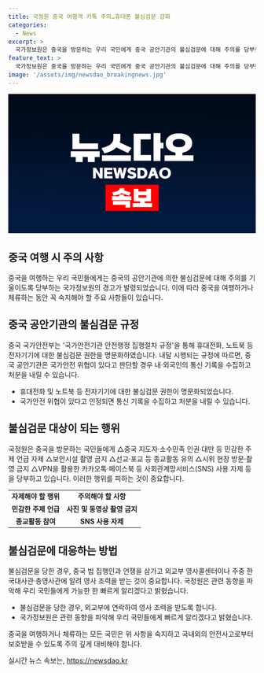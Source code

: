 ```yaml
---
title: 국정원 중국 여행객 카톡 주의…휴대폰 불심검문 강화
categories:
  - News
excerpt: >
  국가정보원은 중국을 방문하는 우리 국민에게 중국 공안기관의 불심검문에 대해 주의를 당부했다. 중국 국가안전부는 휴대폰, 노트북 등 전자기기에 대한 불심검문 권한을 명시하고, 국가안전에 해를 끼칠 우려가 있다면 개인정보를 수집하고 처분할 수 있는 규정을 시행한다. 또한, 가상사설통신망(VPN)을 통한 금지된 사이트 이용도 불심검문 대상이 될 수 있다. 국정원은 중국 방문 시 지도자, 소수민족 인권, 종교활동 등을 자제하고, 불심검문을 당했을 때 외교부 혹은 주중 한국 대사관에 연락해야 한다고 강조했다.
feature_text: >
  국가정보원은 중국을 방문하는 우리 국민에게 중국 공안기관의 불심검문에 대해 주의를 당부했다. 중국 국가안전부는 휴대폰, 노트북 등 전자기기에 대한 불심검문 권한을 명시하고, 국가안전에 해를 끼칠 우려가 있다면 개인정보를 수집하고 처분할 수 있는 규정을 시행한다. 또한, 가상사설통신망(VPN)을 통한 금지된 사이트 이용도 불심검문 대상이 될 수 있다. 국정원은 중국 방문 시 지도자, 소수민족 인권, 종교활동 등을 자제하고, 불심검문을 당했을 때 외교부 혹은 주중 한국 대사관에 연락해야 한다고 강조했다.
image: '/assets/img/newsdao_breakingnews.jpg'
---
```


<p><img src="/assets/img/newsdao_breakingnews.jpg" alt="implanttips 속보" /></p>

<h2 data-ke-size="size26">중국 여행 시 주의 사항</h2>

<p data-ke-size="size16">중국을 여행하는 우리 국민들에게는 중국의 공안기관에 의한 불심검문에 대해 주의를 기울이도록 당부하는 국가정보원의 경고가 발령되었습니다. 이에 따라 중국을 여행하거나 체류하는 동안 꼭 숙지해야 할 주요 사항들이 있습니다.</p>

<h2 data-ke-size="size24">중국 공안기관의 불심검문 규정</h2>

<p data-ke-size="size16">중국 국가안전부는 '국가안전기관 안전행정 집행절차 규정'을 통해 휴대전화, 노트북 등 전자기기에 대한 불심검문 권한을 명문화하였습니다. 내달 시행되는 규정에 따르면, 중국 공안기관은 국가안전 위협이 있다고 판단할 경우 내·외국인의 통신 기록을 수집하고 처분을 내릴 수 있습니다.</p>

<ul>
<li>휴대전화 및 노트북 등 전자기기에 대한 불심검문 권한이 명문화되었습니다.</li>
<li>국가안전 위협이 있다고 인정되면 통신 기록을 수집하고 처분을 내릴 수 있습니다.</li>
</ul>

<h2 data-ke-size="size24">불심검문 대상이 되는 행위</h2>

<p data-ke-size="size16">국정원은 중국을 방문하는 국민들에게 △중국 지도자·소수민족 인권·대만 등 민감한 주제 언급 자제 △보안시설 촬영 금지 △선교·포교 등 종교활동 유의 △시위 현장 방문·촬영 금지 △VPN을 활용한 카카오톡·페이스북 등 사회관계망서비스(SNS) 사용 자제 등을 당부하고 있습니다. 이러한 행위를 피하는 것이 중요합니다.</p>

<table>
<tbody>
<tr>
<td style="text-align: center; height: 17px;"><b>자제해야 할 행위</b></td>
<td style="text-align: center; height: 17px;"><b>주의해야 할 사항</b></td>
</tr>
<tr>
<td style="text-align: center; height: 17px;"><b>민감한 주제 언급</b></td>
<td style="text-align: center; height: 17px;"><b>사진 및 동영상 촬영 금지</b></td>
</tr>
<tr>
<td style="text-align: center; height: 17px;"><b>종교활동 참여</b></td>
<td style="text-align: center; height: 17px;"><b>SNS 사용 자제</b></td>
</tr>
</tbody>
</table>

<h2 data-ke-size="size24">불심검문에 대응하는 방법</h2>

<p data-ke-size="size16">불심검문을 당한 경우, 중국 법 집행인과 언쟁을 삼가고 외교부 영사콜센터이나 주중 한국대사관·총영사관에 알려 영사 조력을 받는 것이 중요합니다. 국정원은 관련 동향을 파악해 우리 국민들에게 가능한 한 빠르게 알리겠다고 밝혔습니다.</p>

<ul>
<li>불심검문을 당한 경우, 외교부에 연락하여 영사 조력을 받도록 합니다.</li>
<li>국가정보원은 관련 동향을 파악해 우리 국민들에게 빠르게 알리겠다고 밝혔습니다.</li>
</ul>

<p data-ke-size="size16">중국을 여행하거나 체류하는 모든 국민은 위 사항을 숙지하고 국내외의 안전사고로부터 보호받을 수 있도록 주의 깊게 대비해야 합니다.</p>
실시간 뉴스 속보는, <a href="https://newsdao.kr" rel="dofollow">https://newsdao.kr</a>


